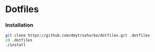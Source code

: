 # Dotfiles

### Installation

```sh
git clone https://github.com/dmytroshurko/dotfiles.git .dotfiles
cd .dotfiles
./install
```
